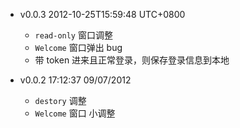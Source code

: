 * v0.0.3 2012-10-25T15:59:48 UTC+0800
  * `read-only` 窗口调整
  * `Welcome` 窗口弹出 bug
  * 带 token 进来且正常登录，则保存登录信息到本地

* v0.0.2 17:12:37 09/07/2012
  * `destory` 调整
  * `Welcome` 窗口 小调整

